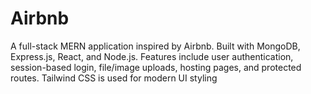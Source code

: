 # Airbnb
A full-stack MERN application inspired by Airbnb. Built with MongoDB, Express.js, React, and Node.js. Features include user authentication, session-based login, file/image uploads, hosting pages, and protected routes. Tailwind CSS is used for modern UI styling
